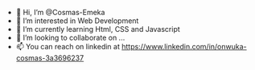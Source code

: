 - 👋 Hi, I’m @Cosmas-Emeka
- 👀 I’m interested in Web Development 
- 🌱 I’m currently learning Html, CSS and Javascript
- 💞️ I’m looking to collaborate on ...
- 📫 You can reach on linkedin at https://www.linkedin.com/in/onwuka-cosmas-3a3696237

<!---
Cosmas-Emeka/Cosmas-Emeka is a ✨ special ✨ repository because its `README.md` (this file) appears on your GitHub profile.
You can click the Preview link to take a look at your changes.
--->
